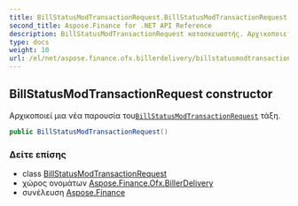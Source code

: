 ```yaml
---
title: BillStatusModTransactionRequest.BillStatusModTransactionRequest
second_title: Aspose.Finance for .NET API Reference
description: BillStatusModTransactionRequest κατασκευαστής. Αρχικοποιεί μια νέα παρουσία τουBillStatusModTransactionRequest τάξη.
type: docs
weight: 10
url: /el/net/aspose.finance.ofx.billerdelivery/billstatusmodtransactionrequest/billstatusmodtransactionrequest/
---
```

## BillStatusModTransactionRequest constructor

Αρχικοποιεί μια νέα παρουσία του[`BillStatusModTransactionRequest`](../) τάξη.

```csharp
public BillStatusModTransactionRequest()
```

### Δείτε επίσης

* class [BillStatusModTransactionRequest](../)
* χώρος ονομάτων [Aspose.Finance.Ofx.BillerDelivery](../../billstatusmodtransactionrequest/)
* συνέλευση [Aspose.Finance](../../../)


